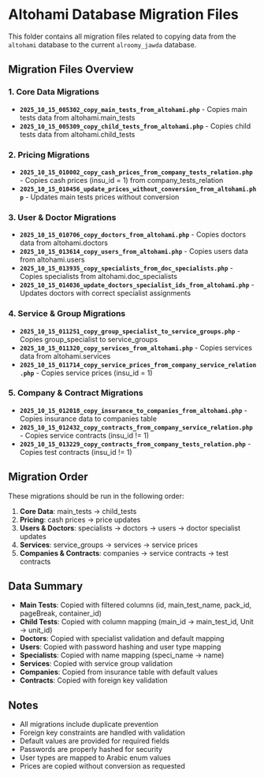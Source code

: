 # Altohami Database Migration Files

This folder contains all migration files related to copying data from the `altohami` database to the current `alroomy_jawda` database.

## Migration Files Overview

### 1. Core Data Migrations
- **`2025_10_15_005302_copy_main_tests_from_altohami.php`** - Copies main tests data from altohami.main_tests
- **`2025_10_15_005309_copy_child_tests_from_altohami.php`** - Copies child tests data from altohami.child_tests

### 2. Pricing Migrations
- **`2025_10_15_010002_copy_cash_prices_from_company_tests_relation.php`** - Copies cash prices (insu_id = 1) from company_tests_relation
- **`2025_10_15_010456_update_prices_without_conversion_from_altohami.php`** - Updates main tests prices without conversion

### 3. User & Doctor Migrations
- **`2025_10_15_010706_copy_doctors_from_altohami.php`** - Copies doctors data from altohami.doctors
- **`2025_10_15_013614_copy_users_from_altohami.php`** - Copies users data from altohami.users
- **`2025_10_15_013935_copy_specialists_from_doc_specialists.php`** - Copies specialists from altohami.doc_specialists
- **`2025_10_15_014036_update_doctors_specialist_ids_from_altohami.php`** - Updates doctors with correct specialist assignments

### 4. Service & Group Migrations
- **`2025_10_15_011251_copy_group_specialist_to_service_groups.php`** - Copies group_specialist to service_groups
- **`2025_10_15_011320_copy_services_from_altohami.php`** - Copies services data from altohami.services
- **`2025_10_15_011714_copy_service_prices_from_company_service_relation.php`** - Copies service prices (insu_id = 1)

### 5. Company & Contract Migrations
- **`2025_10_15_012018_copy_insurance_to_companies_from_altohami.php`** - Copies insurance data to companies table
- **`2025_10_15_012432_copy_contracts_from_company_service_relation.php`** - Copies service contracts (insu_id != 1)
- **`2025_10_15_013229_copy_contracts_from_company_tests_relation.php`** - Copies test contracts (insu_id != 1)

## Migration Order

These migrations should be run in the following order:

1. **Core Data**: main_tests → child_tests
2. **Pricing**: cash prices → price updates
3. **Users & Doctors**: specialists → doctors → users → doctor specialist updates
4. **Services**: service_groups → services → service prices
5. **Companies & Contracts**: companies → service contracts → test contracts

## Data Summary

- **Main Tests**: Copied with filtered columns (id, main_test_name, pack_id, pageBreak, container_id)
- **Child Tests**: Copied with column mapping (main_id → main_test_id, Unit → unit_id)
- **Doctors**: Copied with specialist validation and default mapping
- **Users**: Copied with password hashing and user type mapping
- **Specialists**: Copied with name mapping (speci_name → name)
- **Services**: Copied with service group validation
- **Companies**: Copied from insurance table with default values
- **Contracts**: Copied with foreign key validation

## Notes

- All migrations include duplicate prevention
- Foreign key constraints are handled with validation
- Default values are provided for required fields
- Passwords are properly hashed for security
- User types are mapped to Arabic enum values
- Prices are copied without conversion as requested
